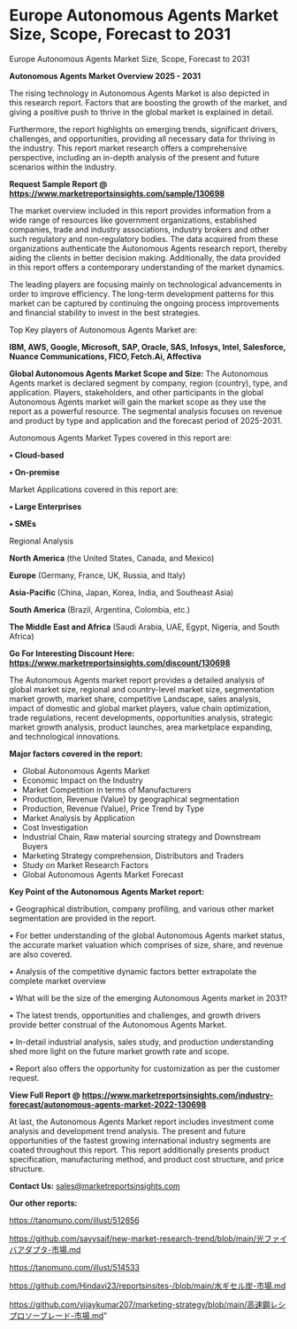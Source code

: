 # Europe Autonomous Agents Market Size, Scope, Forecast to 2031
Europe Autonomous Agents Market Size, Scope, Forecast to 2031

<Strong> Autonomous Agents Market Overview 2025 - 2031</strong>

The rising technology in Autonomous Agents Market is also depicted in this research report. Factors that are boosting the growth of the market, and giving a positive push to thrive in the global market is explained in detail.

Furthermore, the report highlights on emerging trends, significant drivers, challenges, and opportunities, providing all necessary data for thriving in the industry. This report market research offers a comprehensive perspective, including an in-depth analysis of the present and future scenarios within the industry.

<strong>Request Sample Report @ <a href=https://www.marketreportsinsights.com/sample/130698>https://www.marketreportsinsights.com/sample/130698</a></strong>

The market overview included in this report provides information from a wide range of resources like government organizations, established companies, trade and industry associations, industry brokers and other such regulatory and non-regulatory bodies. The data acquired from these organizations authenticate the Autonomous Agents research report, thereby aiding the clients in better decision making. Additionally, the data provided in this report offers a contemporary understanding of the market dynamics.

The leading players are focusing mainly on technological advancements in order to improve efficiency. The long-term development patterns for this market can be captured by continuing the ongoing process improvements and financial stability to invest in the best strategies.

Top Key players of Autonomous Agents Market are:

<strong>IBM, AWS, Google, Microsoft, SAP, Oracle, SAS, Infosys, Intel, Salesforce, Nuance Communications, FICO, Fetch.Ai, Affectiva</strong>

<strong><b>Global Autonomous Agents Market Scope and Size:</b></strong>
The Autonomous Agents market is declared segment by company, region (country), type, and application. Players, stakeholders, and other participants in the global Autonomous Agents market will gain the market scope as they use the report as a powerful resource. The segmental analysis focuses on revenue and product by type and application and the forecast period of 2025-2031.

Autonomous Agents Market Types covered in this report are:

<strong>• Cloud-based

• On-premise</strong>

Market Applications covered in this report are:

<strong>• Large Enterprises

• SMEs</strong> 

Regional Analysis

<strong>North America</strong> (the United States, Canada, and Mexico)

<strong>Europe</strong> (Germany, France, UK, Russia, and Italy)

<strong>Asia-Pacific</strong> (China, Japan, Korea, India, and Southeast Asia)

<strong>South America</strong> (Brazil, Argentina, Colombia, etc.)

<strong>The Middle East and Africa</strong> (Saudi Arabia, UAE, Egypt, Nigeria, and South Africa)

<strong>Go For Interesting Discount Here: <a href=https://www.marketreportsinsights.com/discount/130698>https://www.marketreportsinsights.com/discount/130698</a></strong>

The Autonomous Agents market report provides a detailed analysis of global market size, regional and country-level market size, segmentation market growth, market share, competitive Landscape, sales analysis, impact of domestic and global market players, value chain optimization, trade regulations, recent developments, opportunities analysis, strategic market growth analysis, product launches, area marketplace expanding, and technological innovations.

<strong><b>Major factors covered in the report:</b></strong>
<ul>
  <li>Global Autonomous Agents Market </li>
  <li>Economic Impact on the Industry</li>
  <li>Market Competition in terms of Manufacturers</li>
  <li>Production, Revenue (Value) by geographical segmentation</li>
  <li>Production, Revenue (Value), Price Trend by Type</li>
  <li>Market Analysis by Application</li>
  <li>Cost Investigation</li>
  <li>Industrial Chain, Raw material sourcing strategy and Downstream Buyers</li>
  <li>Marketing Strategy comprehension, Distributors and Traders</li>
  <li>Study on Market Research Factors</li>
  <li>Global Autonomous Agents Market Forecast</li>
</ul>

<strong><b>Key Point of the Autonomous Agents Market report:</b></strong>

• Geographical distribution, company profiling, and various other market segmentation are provided in the report.

• For better understanding of the global Autonomous Agents market status, the accurate market valuation which comprises of size, share, and revenue are also covered.

• Analysis of the competitive dynamic factors better extrapolate the complete market overview

• What will be the size of the emerging Autonomous Agents market in 2031?

• The latest trends, opportunities and challenges, and growth drivers provide better construal of the Autonomous Agents Market.

• In-detail industrial analysis, sales study, and production understanding shed more light on the future market growth rate and scope.

• Report also offers the opportunity for customization as per the customer request.

<strong><b>View Full Report @ <a href=https://www.marketreportsinsights.com/industry-forecast/autonomous-agents-market-2022-130698>https://www.marketreportsinsights.com/industry-forecast/autonomous-agents-market-2022-130698</a></b></strong>


At last, the Autonomous Agents Market report includes investment come analysis and development trend analysis. The present and future opportunities of the fastest growing international industry segments are coated throughout this report. This report additionally presents product specification, manufacturing method, and product cost structure, and price structure.

<strong>Contact Us:</strong>
sales@marketreportsinsights.com

<strong>Our other reports:</strong>

<a href=https://tanomuno.com/illust/512656>https://tanomuno.com/illust/512656</a>

<a href=https://github.com/sayysaif/new-market-research-trend/blob/main/光ファイバアダプタ-市場.md>https://github.com/sayysaif/new-market-research-trend/blob/main/光ファイバアダプタ-市場.md</a>

<a href=https://tanomuno.com/illust/514533>https://tanomuno.com/illust/514533</a>

<a href=https://github.com/Hindavi23/reportsinsites-/blob/main/水ギセル炭-市場.md>https://github.com/Hindavi23/reportsinsites-/blob/main/水ギセル炭-市場.md</a>

<a href=https://github.com/vijaykumar207/marketing-strategy/blob/main/高速鋼レシプロソーブレード-市場.md>https://github.com/vijaykumar207/marketing-strategy/blob/main/高速鋼レシプロソーブレード-市場.md</a>"
